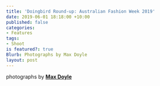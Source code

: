 ```yaml
---
title: 'Doingbird Round-up: Australian Fashion Week 2019'
date: 2019-06-01 18:18:00 +10:00
published: false
categories:
- Features
tags:
- Shoot
is featured?: true
Blurb: Photographs by Max Doyle
layout: post
---
```


photographs by **[Max Doyle](https://www.instagram.com/maxdoyle_photographer/)**